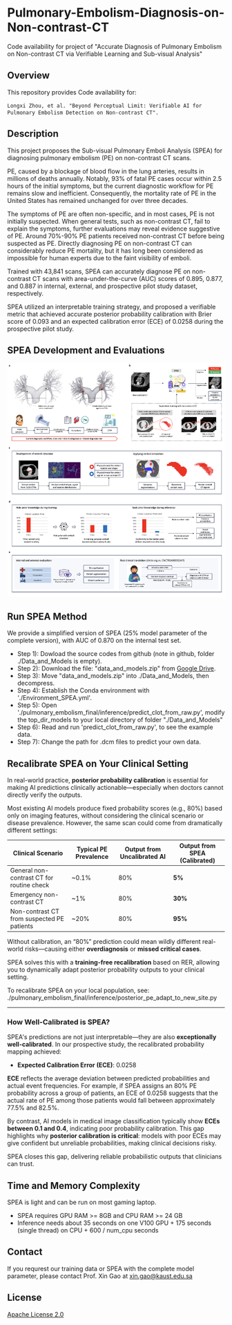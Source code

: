 # Pulmonary-Embolism-Diagnosis-on-Non-contrast-CT
Code availability for project of "Accurate Diagnosis of Pulmonary Embolism on Non-contrast CT via Verifiable Learning and Sub-visual Analysis"

## Overview
This repository provides Code availability for:
```
Longxi Zhou, et al. "Beyond Perceptual Limit: Verifiable AI for Pulmonary Embolism Detection on Non-contrast CT".
```

## Description
This project proposes the Sub-visual Pulmonary Emboli Analysis (SPEA) for diagnosing pulmonary embolism (PE) on non-contrast CT scans. 

PE, caused by a blockage of blood flow in the lung arteries, results in millions of deaths annually. Notably, 93% of fatal PE cases occur within 2.5 hours of the initial symptoms, but the current diagnostic workflow for PE remains slow and inefficient. Consequently, the mortality rate of PE in the United States has remained unchanged for over three decades.

The symptoms of PE are often non-specific, and in most cases, PE is not initially suspected. When general tests, such as non-contrast CT, fail to explain the symptoms, further evaluations may reveal evidence suggestive of PE.  Around 70%-90% PE patients received non-contrast CT before being suspected as PE. Directly diagnosing PE on non-contrast CT can considerably reduce PE mortality, but it has long been considered as impossible for human experts due to the faint visibility of emboli.

Trained with 43,841 scans, SPEA can accurately diagnose PE on non-contrast CT scans with area-under-the-curve (AUC) scores of 0.895, 0.877, and 0.887 in internal, external, and prospective pilot study dataset, respectively. 

SPEA utilized an interpretable training strategy, and proposed a verifiable metric that achieved accurate posterior probability calibration with Brier score of 0.093 and an expected calibration error (ECE) of 0.0258 during the prospective pilot study.



## SPEA Development and Evaluations
<div align="center">
  <img src="./github_resources/Figure 1.png" width=1200>
</div>

## Run SPEA Method
We provide a simplified version of SPEA (25% model parameter of the complete version), with AUC of 0.870 on the internal test set.
- Step 1): Dowload the source codes from github (note in github, folder ./Data_and_Models is empty).
- Step 2): Download the file: "data_and_models.zip" from [Google Drive](https://drive.google.com/file/d/17oBAySfVm8WAFWj31fSaU4JrrDtZYz5Z/view?usp=sharing).
- Step 3): Move "data_and_models.zip" into ./Data_and_Models, then decompress.
- Step 4): Establish the Conda environment with './Environment_SPEA.yml'.
- Step 5): Open './pulmonary_embolism_final/inference/predict_clot_from_raw.py', modify the top_dir_models to your local directory of folder "./Data_and_Models"
- Step 6): Read and run 'predict_clot_from_raw.py', to see the example data.
- Step 7): Change the path for .dcm files to predict your own data.

## Recalibrate SPEA on Your Clinical Setting

In real-world practice, **posterior probability calibration** is essential for making AI predictions clinically actionable—especially when doctors cannot directly verify the outputs.

Most existing AI models produce fixed probability scores (e.g., 80%) based only on imaging features, without considering the clinical scenario or disease prevalence. However, the same scan could come from dramatically different settings:

| Clinical Scenario                                | Typical PE Prevalence | Output from Uncalibrated AI | Output from SPEA (Calibrated) |
|--------------------------------------------------|------------------------|------------------------------|-------------------------------|
| General non-contrast CT for routine check        | ~0.1%                  | 80%                          | **5%**                        |
| Emergency non-contrast CT                        | ~1%                    | 80%                          | **30%**                       |
| Non-contrast CT from suspected PE patients       | ~20%                   | 80%                          | **95%**                       |

Without calibration, an “80%” prediction could mean wildly different real-world risks—causing either **overdiagnosis** or **missed critical cases**.

SPEA solves this with a **training-free recalibration** based on RER, allowing you to dynamically adapt posterior probability outputs to your clinical setting.

To recalibrate SPEA on your local population, see:
./pulmonary_embolism_final/inference/posterior_pe_adapt_to_new_site.py

---
### How Well-Calibrated is SPEA?

SPEA's predictions are not just interpretable—they are also **exceptionally well-calibrated**. In our prospective study, the recalibrated probability mapping achieved:
- **Expected Calibration Error (ECE)**: 0.0258
  
**ECE** reflects the average deviation between predicted probabilities and actual event frequencies. For example, if SPEA assigns an 80% PE probability across a group of patients, an ECE of 0.0258 suggests that the actual rate of PE among those patients would fall between approximately 77.5% and 82.5%.

By contrast, AI models in medical image classification typically show **ECEs between 0.1 and 0.4**, indicating poor probability calibration. This gap highlights why **posterior calibration is critical**: models with poor ECEs may give confident but unreliable probabilities, making clinical decisions risky.

SPEA closes this gap, delivering reliable probabilistic outputs that clinicians can trust.

## Time and Memory Complexity
SPEA is light and can be run on most gaming laptop.
- SPEA requires GPU RAM >= 8GB and CPU RAM >= 24 GB
- Inference needs about 35 seconds on one V100 GPU + 175 seconds (single thread) on CPU + 600 / num_cpu seconds

## Contact
If you requrest our training data or SPEA with the complete model parameter, please contact Prof. Xin Gao at xin.gao@kaust.edu.sa

## License
[Apache License 2.0](https://github.com/LongxiZhou/Pulmonary-Embolism-Diagnosis-on-Non-contrast-CT/blob/main/LICENSE)
